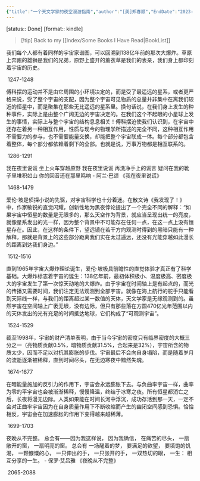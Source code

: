 ```yaml
---
{"title":"一个天文学家的夜空漫游指南","author":"[美]郑春顺","EndDate":"2023-12-27","publisher":"中信出版社","dg-publish":true,"permalink":"/BookNotes/一个天文学家的夜空漫游指南/","dgPassFrontmatter":true,"noteIcon":""}
---
```


[status:: Done]
[format:: kindle]
>[!tip] Back to my [[Index/Some Books I Have Read\|BookList]]


我们每个人都有着同样的宇宙家谱图，可以回溯到138亿年前的那次大爆炸。草原上奔跑的雄狮是我们的兄弟，原野上盛开的薰衣草是我们的表亲，我们身上都印刻着宇宙的历史。

 1247-1248   

傅科摆的运动并不是由它周围的小环境决定的，而是受了最遥远的星系，或者更严格来说，受了整个宇宙的支配，因为整个宇宙可见物质的总量并非集中在离我们较近的恒星中，而是聚集在那些无比遥远的星系里。换句话说，在我们身上发生的种种事件，实际上是由整个广阔无边的宇宙决定的。在我们这个不起眼的小星球上发生的事情，实际上与整个宇宙的结构息息相关！傅科摆迫使我们认识到，在宇宙中还存在着另一种相互作用，性质与现今的物理学所描述的完全不同，这种相互作用不需要力的参与，也不需要能量交换，却能把整个宇宙联成一体。每个部分都包含着整体，每个部分都依赖着剩下的全部。也就是说，万事万物都是相互联系的。

 1286-1291   

我在夜里说谎 坐上火车穿越原野 我在夜里说谎 再洗净手上的谎言 疑问在我的靴子里堆积如山 你的回音还在那里鸣响 - 阿兰·巴颂 《我在夜里说谎》

 1468-1479   

爱伦·坡是侦探小说的先驱，对宇宙科学也十分着迷。在散文诗《我发现了！》中，作家敏锐的直觉闪耀，创新性地为黑夜悖论提出了一个完全不同的解释：“如果宇宙中恒星的数量是无限多的，那么天空作为背景，就应当呈现出统一的亮度，就像星系发出的光一样，因为整个背景中不可能存在任何一点，在这一点上没有恒星存在。因此，在这样的条件下，望远镜在若干方向观测时得到的黑暗只能有一种解释，那就是背景上的这些部分距离我们实在太过遥远，还没有光能穿越如此漫长的距离到达我们身边。”

 1512-1516   

直到1965年宇宙大爆炸理论诞生，爱伦·坡极具前瞻性的直觉体验才真正有了科学基础。大爆炸标志着宇宙的诞生：138亿年前，最初体积极小、温度极高、密度极大的宇宙发生了第一次惊天动地的大爆炸。由于宇宙在时间轴上是有起点的，而光的传播又需要时间，我们注定无法观测到全部宇宙。就像在海上航行的舵手只能看到天际线一样，与我们的距离超过某一数值的天体，天文学家是无缘观测到的。虽然宇宙在空间轴上广袤无垠，没有边际，但只有那些落在方圆470亿光年范围以内的天体发出的光有充足的时间抵达地球，它们构成了“可观测宇宙”。

 1524-1529   

截至1998年，宇宙的财产清单表明，由于当今宇宙的密度只有临界密度的大概三分之一（亮物质贡献0.5%，暗物质贡献31.5%，合起来是32%），宇宙所含的物质太少，因而不足以对抗其膨胀的步伐。宇宙最后不会向自身塌陷，而是随着岁月的流逝逐渐被稀释，直到时间尽头，在无边寒夜中黯然失魂。

 1674-1677   

在暗能量施加的反引力的作用下，宇宙会永远膨胀下去。与负曲率宇宙一样，曲率为零的平宇宙也会被渐渐稀释，慢慢降温，终结于冰寒之夜。所有恒星都消亡之后，长夜将漫无边际。人类如果能在时间长河中浮沉，成功存活到那一天，一定不会对正曲率宇宙因为在自身质量作用下不断收缩而产生的幽闭空间感到恐惧。恰恰相反，宇宙会在加速膨胀的作用下变得越来越稀薄。

 1699-1703   

夜晚从不完整。 总会有——因为我这样说， 因为我确信， 在痛苦的尽头， 一扇敞开的窗， 一扇明亮的窗。 总会有 一场醒着的梦， 要满足的欲望， 要填饱的饥渴， 一颗慷慨的心， 一只伸出的手， 一只张开的手， 一双热切的眼， 一生： 相互分享的一生。 - 保罗·艾吕雅 《夜晚从不完整》

 2065-2088